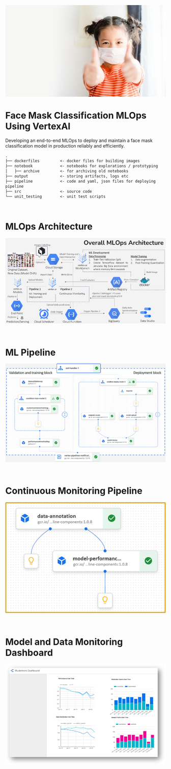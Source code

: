 <p align="center">
  <img src="output/pictures/mask_thumbs_up.jpg">
</p>

# Face Mask Classification MLOps Using VertexAI

Developing an end-to-end MLOps to deploy and maintain a face mask classification model in production reliably and efficiently.


```
.
├── dockerfiles         <- docker files for building images   
├── notebook            <- notebooks for explorations / prototyping
│   ├── archive         <- for archiving old notebooks
├── output              <- storing artifacts, logs etc
├── pipeline            <- code and yaml, json files for deploying pipeline 
├── src                 <- source code
└── unit_testing        <- unit test scripts
```
<br>

# MLOps Architecture
<p align="center">
  <img src="output\pictures\mlops_architecture.PNG">
</p>

<br>

# ML Pipeline
<p align="center">
  <img src="output\pictures\ml_pipeline.PNG">
</p>

<br>

# Continuous Monitoring Pipeline
<p align="center">
  <img src="output\pictures\cm_pipeline.png">
</p>

<br>

# Model and Data Monitoring Dashboard
<p align="center">
  <img src="output\pictures\dashboard.png">
</p>
